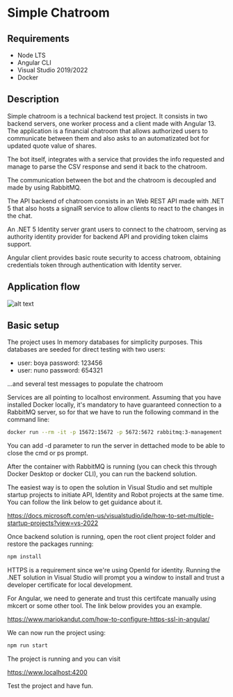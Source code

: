 # Simple Chatroom

## Requirements
- Node LTS
- Angular CLI
- Visual Studio 2019/2022
- Docker

## Description
Simple chatroom is a technical backend test project. It consists in two backend servers, one worker process and a client made with Angular 13.
The application is a financial chatroom that allows authorized users to communicate between them and also asks to an automatizated bot for updated quote value of shares.

The bot itself, integrates with a service that provides the info requested and manage to parse the CSV response and send it back to the chatroom.

The communication between the bot and the chatroom is decoupled and made by using RabbitMQ.

The API backend of chatroom consists in an Web REST API made with .NET 5 that also hosts a signalR service to allow clients to react to the changes in the chat. 

An .NET 5 Identity server grant users to connect to the chatroom, serving as authority identity provider for backend API and providing token claims support.

Angular client provides basic route security to access chatroom, obtaining credentials token through authentication with Identity server.

## Application flow

![alt text](https://i.ibb.co/61sT225/simplified.png)

## Basic setup
The project uses In memory databases for simplicity purposes. This databases are seeded for direct testing with two users:
- user: boya password: 123456
- user: nuno password: 654321

...and several test messages to populate the chatroom

Services are all pointing to localhost environment. Assuming that you have installed Docker locally, it's mandatory to have guaranteed connection to a RabbitMQ server, so for that we have to run the following command in the command line:

```sh
docker run --rm -it -p 15672:15672 -p 5672:5672 rabbitmq:3-management
```
You can add -d parameter to run the server in dettached mode to be able to close the cmd or ps prompt.

After the container with RabbitMQ is running (you can check this through Docker Desktop or docker CLI), you can run the backend solution.

The easiest way is to open the solution in Visual Studio and set multiple startup projects to initiate API, Identity and Robot projects at the same time. You can follow the link below to get guidance about it.

https://docs.microsoft.com/en-us/visualstudio/ide/how-to-set-multiple-startup-projects?view=vs-2022

Once backend solution is running, open the root client project folder and restore the packages running:

```sh
npm install
```

HTTPS is a requirement since we're using OpenId for identity. Running the .NET solution in Visual Studio will prompt you a window to install and trust a developer certificate for local development.

For Angular, we need to generate and trust this certifcate manually using mkcert or some other tool. The link below provides you an example.

https://www.mariokandut.com/how-to-configure-https-ssl-in-angular/

We can now run the project using:

```sh
npm run start
```

The project is running and you can visit

https://www.localhost:4200

Test the project and have fun.

